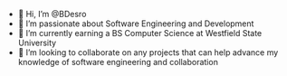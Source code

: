 - 👋 Hi, I’m @BDesro
- 👀 I’m passionate about Software Engineering and Development
- 🌱 I’m currently earning a BS Computer Science at Westfield State University
- 💞️ I’m looking to collaborate on any projects that can help advance my knowledge of software engineering and collaboration

